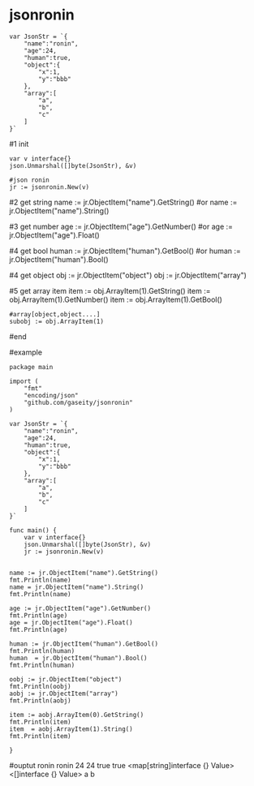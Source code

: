 # jsonronin

	var JsonStr = `{
		"name":"ronin",
		"age":24,
		"human":true,
		"object":{
			"x":1,
			"y":"bbb"
		},
		"array":[
			"a",
			"b",
			"c"
		]
	}`

#1 init 

	var v interface{}
	json.Unmarshal([]byte(JsonStr), &v)

	#json ronin
	jr := jsonronin.New(v)


#2 get string 
	name := jr.ObjectItem("name").GetString()
	#or
	name := jr.ObjectItem("name").String()
	
#3 get number
	age := jr.ObjectItem("age").GetNumber()
	#or
	age := jr.ObjectItem("age").Float()
	
#4 get bool
	human := jr.ObjectItem("human").GetBool()
	#or
	human := jr.ObjectItem("human").Bool()
	
#4 get object
	obj := jr.ObjectItem("object")
	obj := jr.ObjectItem("array")
	
#5 get array item
	item := obj.ArrayItem(1).GetString()
	item := obj.ArrayItem(1).GetNumber()
	item := obj.ArrayItem(1).GetBool()
	
	#array[object,object....]
	subobj := obj.ArrayItem(1)
	
	
#end

#example
	
	package main
	
	import (
		"fmt"
		"encoding/json"
		"github.com/gaseity/jsonronin"
	)
	
	var JsonStr = `{
		"name":"ronin",
		"age":24,
		"human":true,
		"object":{
			"x":1,
			"y":"bbb"
		},
		"array":[
			"a",
			"b",
			"c"
		]
	}`
	
	func main() {
		var v interface{}
		json.Unmarshal([]byte(JsonStr), &v)
		jr := jsonronin.New(v)

	
	name := jr.ObjectItem("name").GetString()
	fmt.Println(name)
	name = jr.ObjectItem("name").String()
	fmt.Println(name)
	
	age := jr.ObjectItem("age").GetNumber()
	fmt.Println(age)
	age = jr.ObjectItem("age").Float()
	fmt.Println(age)
	
	human := jr.ObjectItem("human").GetBool()
	fmt.Println(human)
	human  = jr.ObjectItem("human").Bool()
	fmt.Println(human)
	
	oobj := jr.ObjectItem("object")
	fmt.Println(oobj)
	aobj := jr.ObjectItem("array")
	fmt.Println(aobj)
	
	item := aobj.ArrayItem(0).GetString()
	fmt.Println(item)
	item  = aobj.ArrayItem(1).String()
	fmt.Println(item)
	
	}

#ouptut
	ronin
	ronin
	24
	24
	true
	true
	<map[string]interface {} Value>
	<[]interface {} Value>
	a
	b
